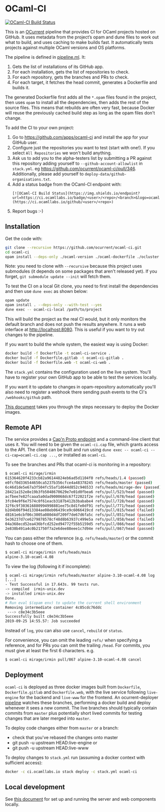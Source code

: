 # OCaml-CI

[![OCaml-CI Build Status](https://img.shields.io/endpoint?url=https%3A%2F%2Fci.ocamllabs.io%2Fbadge%2Focurrent%2Focaml-ci%2Fmaster&logo=ocaml)](https://ci.ocamllabs.io/github/ocurrent/ocaml-ci)

This is an [OCurrent][] pipeline that provides CI for OCaml projects hosted on GitHub.
It uses metadata from the project’s opam and dune files to work out what to build,
and uses caching to make builds fast. It automatically tests projects against
multiple OCaml versions and OS platforms.

The pipeline is defined in [pipeline.ml][]. It:

1. Gets the list of installations of its GitHub app.
2. For each installation, gets the list of repositories to check.
3. For each repository, gets the branches and PRs to check.
4. For each target, it fetches the head commit, generates a Dockerfile and builds it.

The generated Dockerfile first adds all the `*.opam` files found in the project,
then uses `opam` to install all the dependencies, then adds the rest of the source
files. This means that rebuilds are often very fast, because Docker will reuse the
previously cached build step as long as the opam files don't change.

To add the CI to your own project:

1. Go to https://github.com/apps/ocaml-ci and install the app for your GitHub user.
2. Configure just the repositories you want to test (start with one!). If you select `All Repositories` we won't build anything.
3. Ask us to add you to the alpha-testers list by submitting a PR against this
   repository adding yourself to `--github-account-allowlist` in `stack.yml`. eg https://github.com/ocurrent/ocaml-ci/pull/346. Additionally, please add yourself to `deploy-data/github-organisations.txt`.
4. Add a status badge from the OCaml-CI endpoint with:
   ```
   [![OCaml-CI Build Status](https://img.shields.io/endpoint?url=https://ci.ocamllabs.io/badge/<user>/<repo>/<branch>&logo=ocaml)](https://ci.ocamllabs.io/github/<user>/<repo>)
   ```
5. Report bugs :-)

## Installation

Get the code with:

```sh
git clone --recursive https://github.com/ocurrent/ocaml-ci.git
cd ocaml-ci
opam install --deps-only ./ocaml-version ./ocaml-dockerfile ./ocluster ./ocurrent .
```

Note: you need to clone with `--recursive` because this project uses submodules
(it depends on some packages that aren't released yet).
If you forget, `git submodule update --init` will fetch them.

To test the CI on a local Git clone, you need to first install the
dependencies and then use `dune exec` as shown below:

```sh
opam update
opam install . --deps-only --with-test --yes
dune exec -- ocaml-ci-local /path/to/project
```

This will build the project as the real CI would,
but it only monitors the default branch and does not push the results anywhere.
It runs a web interface at <http://localhost:8080>.
This is useful if you want to try out changes to the pipeline.

If you want to build the whole system, the easiest way is using Docker:

```sh
docker build -f Dockerfile -t ocaml-ci-service .
docker build -f Dockerfile.gitlab -t ocaml-ci-gitlab .
docker build -f Dockerfile.web -t ocaml-ci-web .
```

The `stack.yml` contains the configuration used on the live system.
You'll have to register your own GitHub app to be able to test the services locally.

If you want it to update to changes in opam-repository automatically you'll also need
to register a webhook there sending push events to the CI's `/webhooks/github` path.

[This document](doc/docker-deployment.md) takes you through the steps
necessary to deploy the Docker images.

## Remote API

The service provides a [Cap'n Proto endpoint][capnp-api] and a command-line client that uses it.
You will need to be given the `ocaml-ci.cap` file, which grants access to the API.
The client can be built and run using `dune exec -- ocaml-ci --ci-cap=ocaml-ci.cap ...`, or
installed as `ocaml-ci`.

To see the branches and PRs that ocaml-ci is monitoring in a repository:

```bash
$ ocaml-ci mirage/irmin
615364620f4233cb82a96144824eb6ad5d1104f0 refs/heads/1.4 (passed)
e0fcf0d336544650ca5237b356cfce4a48378245 refs/heads/master (passed)
6c46d1de5e67a3f504fc55af1d644d852c946533 refs/heads/mirage-dev (passed)
28421a152e8e19b3fb5048670629e7e01d0fbea6 refs/pull/523/head (passed)
acfbee7e82fcaaa5a0dad900068dc67f22021f2e refs/pull/678/head (passed)
3fc04e9f6e7574c0f61eacb3187b412b3bababe4 refs/pull/728/head (passed)
32f6c9f303616880994998881ee75c8d1fe0df91 refs/pull/771/head (passed)
b2d4b06f94d13384ae08eb06439ce9c6066419cd refs/pull/815/head (failed)
d8161e6cbf06c3005a080d4df209f7de67d6fa5c refs/pull/851/head (passed)
5e36237d7ce6279878578cf48d8b63937c499e5a refs/pull/858/head (failed)
04a368ecd52ea436bfcd252ed94772f55b5159d5 refs/pull/866/head (passed)
2e838b491a4c0b21750f7a2e6dee88eee1c7d94e refs/pull/867/head (passed)
```

You can pass either the reference (e.g. `refs/heads/master`) or the commit hash to choose one of them.

```bash
$ ocaml-ci mirage/irmin refs/heads/main
alpine-3.10-ocaml-4.08
```

To view the log (following it if incomplete):

```bash
$ ocaml-ci mirage/irmin refs/heads/master alpine-3.10-ocaml-4.08 log
[...]
- Test Successful in 17.643s. 99 tests run.
-> compiled  irmin-unix.dev
-> installed irmin-unix.dev
Done.
# Run eval $(opam env) to update the current shell environment
Removing intermediate container 4c85cdc76ddc
 ---> c8e34c3b5eee
Successfully built c8e34c3b5eee
2019-09-25 14:55.57: Job succeeded
```

Instead of `log`, you can also use `cancel`, `rebuild` or `status`.

For convenience, you can omit the leading `refs/` when specifying a reference,
and for PRs you can omit the trailing `/head`. For commits, you must give at
least the first 6 characters. e.g.

```bash
$ ocaml-ci mirage/irmin pull/867 alpine-3.10-ocaml-4.08 cancel
```

## Deployment

`ocaml-ci` is deployed as three docker images built from `Dockerfile`, `Dockerfile.gitlab` and `Dockerfile.web`, with
the live service following `live-engine` for the backend and `live-www` for the frontend.
An ocurrent-deployer [pipeline](deploy.ci3.ocamllabs.io) watches these branches, performing a docker build
and deploy whenever it sees a new commit. The live branches should typically contain commits from `master` plus potentially
short lived commits for testing changes that are later merged into `master`.

To deploy code changes either from `master` or a branch:
 * check that you've rebased the changes onto master
 * git push -u upstream HEAD:live-engine or
 * git push -u upstream HEAD:live-www

To deploy changes to `stack.yml` run (assuming a docker context with sufficient access):

``` bash
docker -c ci.ocamllabs.io stack deploy -c stack.yml ocaml-ci
```
## Local development

See [this document](doc/dev.md) for set up and running the server and web components locally.

[OCurrent]: https://github.com/ocurrent/ocurrent
[pipeline.ml]: https://github.com/ocurrent/ocaml-ci/blob/master/service/pipeline.ml
[capnp-api]: https://github.com/ocurrent/ocaml-ci/blob/master/api/schema.capnp


